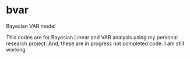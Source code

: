 # bvar
Bayesian VAR model 

This codes are for Bayesian Linear and VAR analysis using my personal research project. 
And, these are in progress not completed code. 
I am still working
